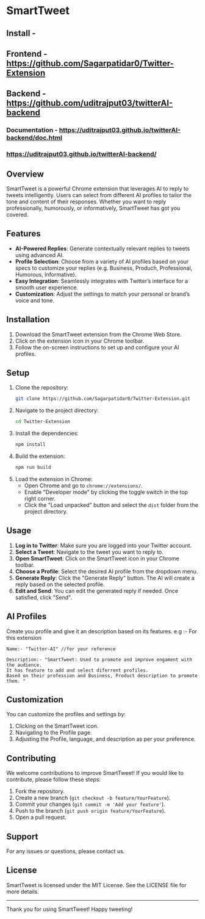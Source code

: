 # SmartTweet
## Install - 
## Frontend - https://github.com/Sagarpatidar0/Twitter-Extension
## Backend - https://github.com/uditrajput03/twitterAI-backend
### Documentation - https://uditrajput03.github.io/twitterAI-backend/doc.html
### https://uditrajput03.github.io/twitterAI-backend/

## Overview
SmartTweet is a powerful Chrome extension that leverages AI to reply to tweets intelligently. Users can select from different AI profiles to tailor the tone and content of their responses. Whether you want to reply professionally, humorously, or informatively, SmartTweet has got you covered.

## Features
- **AI-Powered Replies**: Generate contextually relevant replies to tweets using advanced AI.
- **Profile Selection**: Choose from a variety of AI profiles based on your specs to customize your replies (e.g. Business, Produch, Professional, Humorous, Informative).
- **Easy Integration**: Seamlessly integrates with Twitter’s interface for a smooth user experience.
- **Customization**: Adjust the settings to match your personal or brand’s voice and tone.

## Installation
1. Download the SmartTweet extension from the Chrome Web Store.
2. Click on the extension icon in your Chrome toolbar.
3. Follow the on-screen instructions to set up and configure your AI profiles.

## Setup
1. Clone the repository:
    ```sh
    git clone https://github.com/Sagarpatidar0/Twitter-Extension.git
    ```
2. Navigate to the project directory:
    ```sh
    cd Twitter-Extension
    ```
3. Install the dependencies:
    ```sh
    npm install
    ```
4. Build the extension:
    ```sh
    npm run build
    ```
5. Load the extension in Chrome:
    - Open Chrome and go to `chrome://extensions/`.
    - Enable "Developer mode" by clicking the toggle switch in the top right corner.
    - Click the "Load unpacked" button and select the `dist` folder from the project directory.

## Usage
1. **Log in to Twitter**: Make sure you are logged into your Twitter account.
2. **Select a Tweet**: Navigate to the tweet you want to reply to.
3. **Open SmartTweet**: Click on the SmartTweet icon in your Chrome toolbar.
4. **Choose a Profile**: Select the desired AI profile from the dropdown menu.
5. **Generate Reply**: Click the "Generate Reply" button. The AI will create a reply based on the selected profile.
6. **Edit and Send**: You can edit the generated reply if needed. Once satisfied, click "Send".

## AI Profiles
Create you profile and give it an description based on its features.
e.g :- For this extension
```
Name:- "Twitter-AI" //for your reference

Description:- "SmartTweet: Used to promote and improve engament with the audience.
It has feature to add and select diferrent profiles.
Based on their profession and Business, Product description to promote them. "
```

## Customization
You can customize the profiles and settings by:
1. Clicking on the SmartTweet icon.
2. Navigating to the Profile page.
3. Adjusting the Profile, language, and description as per your preference.

## Contributing
We welcome contributions to improve SmartTweet! If you would like to contribute, please follow these steps:
1. Fork the repository.
2. Create a new branch (`git checkout -b feature/YourFeature`).
3. Commit your changes (`git commit -m 'Add your feature'`).
4. Push to the branch (`git push origin feature/YourFeature`).
5. Open a pull request.

## Support
For any issues or questions, please contact us.

## License
SmartTweet is licensed under the MIT License. See the LICENSE file for more details.

---

Thank you for using SmartTweet! Happy tweeting!